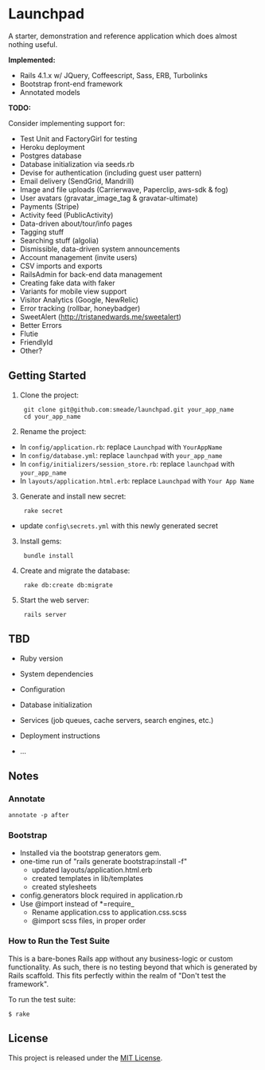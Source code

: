Launchpad
=========

A starter, demonstration and reference application which does almost nothing useful.

**Implemented:**

* Rails 4.1.x w/ JQuery, Coffeescript, Sass, ERB, Turbolinks
* Bootstrap front-end framework
* Annotated models

**TODO:**

Consider implementing support for:

* Test Unit and FactoryGirl for testing
* Heroku deployment
* Postgres database
* Database initialization via seeds.rb
* Devise for authentication (including guest user pattern)
* Email delivery (SendGrid, Mandrill)
* Image and file uploads (Carrierwave, Paperclip, aws-sdk & fog)
* User avatars (gravatar_image_tag & gravatar-ultimate)
* Payments (Stripe)
* Activity feed (PublicActivity)
* Data-driven about/tour/info pages
* Tagging stuff
* Searching stuff (algolia)
* Dismissible, data-driven system announcements
* Account management (invite users)
* CSV imports and exports
* RailsAdmin for back-end data management
* Creating fake data with faker
* Variants for mobile view support
* Visitor Analytics (Google, NewRelic)
* Error tracking (rollbar, honeybadger)
* SweetAlert (http://tristanedwards.me/sweetalert)
* Better Errors
* Flutie
* FriendlyId
* Other?


Getting Started
---------------
1. Clone the project:

        git clone git@github.com:smeade/launchpad.git your_app_name
        cd your_app_name

2. Rename the project:

  * In `config/application.rb`: replace `Launchpad` with `YourAppName`
  * In `config/database.yml`: replace `launchpad` with `your_app_name`
  * In `config/initializers/session_store.rb`: replace `launchpad` with `your_app_name`
  * In `layouts/application.html.erb`: replace `Launchpad` with `Your App Name`

3. Generate and install new secret:

        rake secret

  * update `config\secrets.yml` with this newly generated secret

3. Install gems:

        bundle install

4. Create and migrate the database:

        rake db:create db:migrate

5. Start the web server:

        rails server

## TBD

* Ruby version

* System dependencies

* Configuration

* Database initialization

* Services (job queues, cache servers, search engines, etc.)

* Deployment instructions

* ...


Notes
-----

### Annotate

    annotate -p after

### Bootstrap

* Installed via the bootstrap generators gem.
* one-time run of "rails generate bootstrap:install -f"
  * updated layouts/application.html.erb
  * created templates in lib/templates
  * created stylesheets
* config.generators block required in application.rb
* Use @import instead of *=require_
  * Rename application.css to application.css.scss
  * @import scss files, in proper order

### How to Run the Test Suite

This is a bare-bones Rails app without any business-logic or custom functionality. As such, there is no testing beyond that which is generated by Rails scaffold. This fits perfectly within the realm of "Don't test the framework".

To run the test suite:

    $ rake

License
-------
This project is released under the [MIT License](http://www.opensource.org/licenses/MIT).